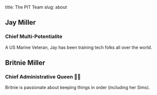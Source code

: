 title: The PIT Team
slug: about

<div class="level">
<div class="card">
<h2 class="title card-title is-5">
Jay Miller
</h2>
<div class="card-body">
<h3 class="subtitle is-4">Chief Multi-Potentialite</h3>
<p>
A US Marine Veteran, Jay has been training tech folks all over the world.
</p>
</div>
<div class="card">
<h2 class="title is-5">
Britnie Miller
</h2>
<div class="card-body">
<h3 class="subtitle is-4">
Chief Administrative Queen 👸🏼
</h3>
<p>
Britnie is passionate about keeping things in order (including her Sims).
</p>
</div>
